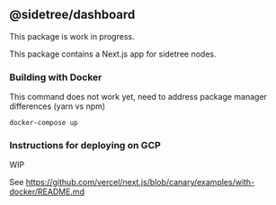 ## @sidetree/dashboard

This package is work in progress.

This package contains a Next.js app for sidetree nodes.

### Building with Docker

This command does not work yet, need to address package manager differences (yarn vs npm)

```
docker-compose up
```

### Instructions for deploying on GCP

WIP

See https://github.com/vercel/next.js/blob/canary/examples/with-docker/README.md

